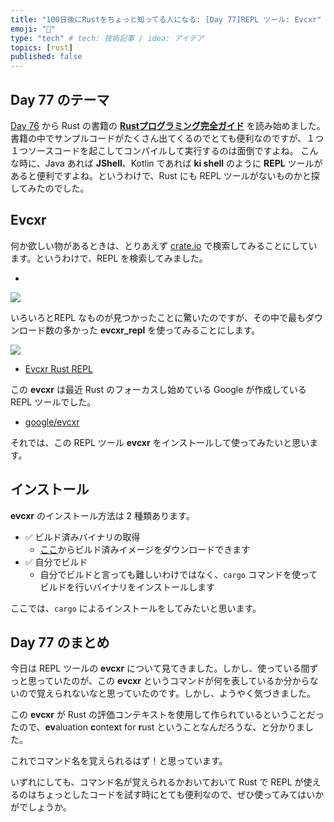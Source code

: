 ```yaml
---
title: "100日後にRustをちょっと知ってる人になる: [Day 77]REPL ツール: Evcxr"
emoji: "🦀"
type: "tech" # tech: 技術記事 / idea: アイデア
topics: [rust]
published: false
---
```

## Day 77 のテーマ

[Day 76](https://zenn.dev/shinyay/articles/hello-rust-day076) から Rust の書籍の **[Rustプログラミング完全ガイド](https://book.impress.co.jp/books/1121101129)** を読み始めました。書籍の中でサンプルコードがたくさん出てくるのでとても便利なのですが、１つ１つソースコードを起こしてコンパイルして実行するのは面倒ですよね。
こんな時に、Java あれば **JShell**、Kotlin であれば **ki shell** のように **REPL** ツールがあると便利ですよね。というわけで、Rust にも REPL ツールがないものかと探してみたのでした。

## Evcxr

何か欲しい物があるときは、とりあえず [crate.io](https://crates.io/) で検索してみることにしています。というわけで、REPL を検索してみました。

- [](https://crates.io/search?q=repl)

![](https://storage.googleapis.com/zenn-user-upload/ddd371ce94f3-20221205.png)

いろいろとREPL なものが見つかったことに驚いたのですが、その中で最もダウンロード数の多かった **evcxr_repl** を使ってみることにします。

![](https://storage.googleapis.com/zenn-user-upload/745412eda96a-20221205.png)

- [Evcxr Rust REPL](https://crates.io/crates/evcxr_repl)

この **evcxr** は最近 Rust のフォーカスし始めている Google が作成している REPL ツールでした。

- [google/evcxr](https://github.com/google/evcxr)

それでは、この REPL ツール **evcxr** をインストールして使ってみたいと思います。

## インストール

**evcxr** のインストール方法は 2 種類あります。

- ✅ ビルド済みバイナリの取得
  - [ここ](https://github.com/google/evcxr/releases)からビルド済みイメージをダウンロードできます
- ✅ 自分でビルド
  - 自分でビルドと言っても難しいわけではなく、`cargo` コマンドを使ってビルドを行いバイナリをインストールします

ここでは、`cargo` によるインストールをしてみたいと思います。



## Day 77 のまとめ

今日は REPL ツールの **evcxr** について見てきました。しかし、使っている間ずっと思っていたのが、この **evcxr** というコマンドが何を表しているか分からないので覚えられないなと思っていたのです。しかし、ようやく気づきました。

この **evcxr** が Rust の評価コンテキストを使用して作られているということだったので、**ev**aluation **c**onte**x**t for **r**ust ということなんだろうな、と分かりました。

これでコマンド名を覚えられるはず！と思っています。

いずれにしても、コマンド名が覚えられるかおいておいて Rust で REPL が使えるのはちょっとしたコードを試す時にとても便利なので、ぜひ使ってみてはいかがでしょうか。
